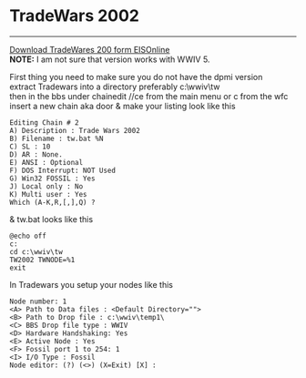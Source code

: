 # TradeWars 2002
***

[Download TradeWares 200 form EISOnline](http://www.eisonline.com/downloads/)  
**NOTE:** I am not sure that version works with WWIV 5.  

First thing you need to make sure you do not have the dpmi version  
extract Tradewars into a directory preferably c:\wwiv\tw  
then in the bbs under chainedit //ce from the main menu or c from the wfc  
insert a new chain aka door & make your listing look like this  

    Editing Chain # 2
    A) Description : Trade Wars 2002
    B) Filename : tw.bat %N
    C) SL : 10
    D) AR : None.
    E) ANSI : Optional
    F) DOS Interrupt: NOT Used
    G) Win32 FOSSIL : Yes
    J) Local only : No
    K) Multi user : Yes
    Which (A-K,R,[,],Q) ? 

& tw.bat looks like this  
```batch 
@echo off
c:
cd c:\wwiv\tw
TW2002 TWNODE=%1
exit
```

In Tradewars you setup your nodes like this

    Node number: 1
    <A> Path to Data files : <Default Directory="">
    <B> Path to Drop file : c:\wwiv\temp1\
    <C> BBS Drop file type : WWIV
    <D> Hardware Handshaking: Yes
    <E> Active Node : Yes
    <F> Fossil port 1 to 254: 1
    <I> I/O Type : Fossil
    Node editor: (?) (<>) (X=Exit) [X] :